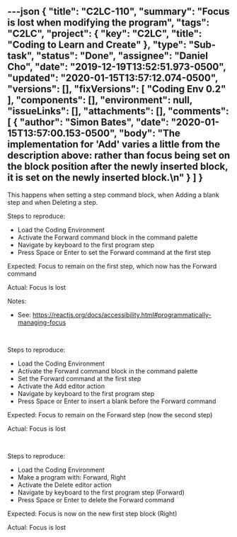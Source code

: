 ---json
{
  "title": "C2LC-110",
  "summary": "Focus is lost when modifying the program",
  "tags": "C2LC",
  "project": {
    "key": "C2LC",
    "title": "Coding to Learn and Create"
  },
  "type": "Sub-task",
  "status": "Done",
  "assignee": "Daniel Cho",
  "date": "2019-12-19T13:52:51.973-0500",
  "updated": "2020-01-15T13:57:12.074-0500",
  "versions": [],
  "fixVersions": [
    "Coding Env 0.2"
  ],
  "components": [],
  "environment": null,
  "issueLinks": [],
  "attachments": [],
  "comments": [
    {
      "author": "Simon Bates",
      "date": "2020-01-15T13:57:00.153-0500",
      "body": "The implementation for 'Add' varies a little from the description above: rather than focus being set on the block position after the newly inserted block, it is set on the newly inserted block.\n"
    }
  ]
}
---
This happens when setting a step command block, when Adding a blank step and when Deleting a step.

Steps to reproduce:

* Load the Coding Environment
* Activate the Forward command block in the command palette
* Navigate by keyboard to the first program step
* Press Space or Enter to set the Forward command at the first step

Expected: Focus to remain on the first step, which now has the Forward command

Actual: Focus is lost

Notes:

* See: <https://reactjs.org/docs/accessibility.html#programmatically-managing-focus>

 

Steps to reproduce:

* Load the Coding Environment
* Activate the Forward command block in the command palette
* Set the Forward command at the first step
* Activate the Add editor action
* Navigate by keyboard to the first program step
* Press Space or Enter to insert a blank before the Forward command

Expected: Focus to remain on the Forward step (now the second step)

Actual: Focus is lost

 

Steps to reproduce:

* Load the Coding Environment
* Make a program with: Forward, Right
* Activate the Delete editor action
* Navigate by keyboard to the first program step (Forward)
* Press Space or Enter to delete the Forward command

Expected: Focus is now on the new first step block (Right)

Actual: Focus is lost

        